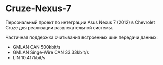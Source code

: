 # Cruze-Nexus-7
Персональный проект по интеграции Asus Nexus 7 (2012) в Chevrolet Cruze для реализации развлекательной системы.

Частичная поддержка считывания встроенных шин передачи данных:
* GMLAN CAN 500kbit/s
* GMLAN Singe-Wire CAN 33.33kbit/s
* LIN 10.417kbit/s
